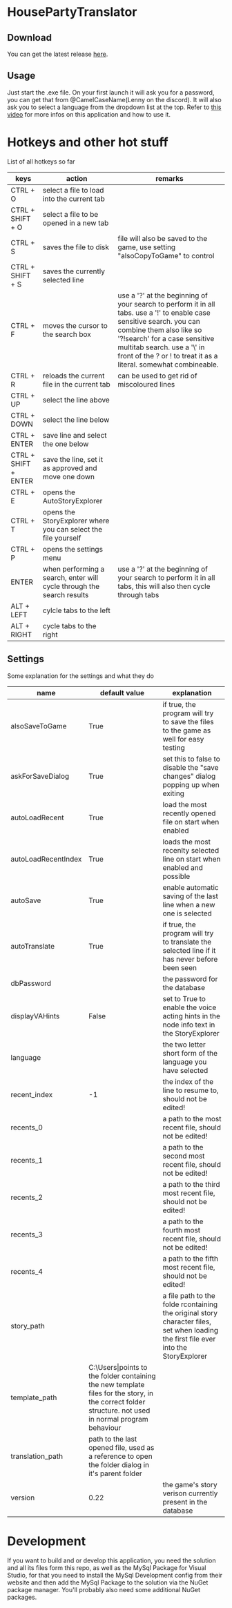 # HousePartyTranslator
## Download
You can get the latest release [here](https://github.com/CamelCaseName/HousePartyTranslator/releases/latest).

## Usage
Just start the .exe file. On your first launch it will ask you for a password, 
you can get that from @CamelCaseName(Lenny on the discord). 
It will also ask you to select a language from the dropdown list at the top. 
Refer to [this video](https://www.youtube.com/watch?v=Si3EU0niGX4) 
for more infos on this application and how to use it.

# Hotkeys and other hot stuff
List of all hotkeys so far

|keys|action|remarks|
|-----|-----|-----|
|CTRL + O|select a file to load into the current tab||
|CTRL + SHIFT + O|select a file to be opened in a new tab||
|CTRL + S|saves the file to disk|file will also be saved to the game, use setting "alsoCopyToGame" to control|
|CTRL + SHIFT + S|saves the currently selected line||
|CTRL + F|moves the cursor to the search box|use a '?' at the beginning of your search to perform it in all tabs. use a '!' to enable case sensitive search. you can combine them also like so '?!search' for a case sensitive multitab search. use a '\\' in front of the ? or ! to treat it as a literal. somewhat combineable.|
|CTRL + R|reloads the current file in the current tab|can be used to get rid of miscoloured lines|
|CTRL + UP|select the line above||
|CTRL + DOWN|select the line below||
|CTRL + ENTER|save line and select the one below||
|CTRL + SHIFT + ENTER|save the line, set it as approved and move one down||
|CTRL + E|opens the AutoStoryExplorer||
|CTRL + T|opens the StoryExplorer where you can select the file yourself||
|CTRL + P|opens the settings menu||
|ENTER|when performing a search, enter will cycle through the search results|use a '?' at the beginning of your search to perform it in all tabs, this will also then cycle through tabs|
|ALT + LEFT|cylcle tabs to the left||
|ALT + RIGHT|cycle tabs to the right||

## Settings
Some explanation for the settings and what they do

|name|default value|explanation|
|-----|-----|-----|
|alsoSaveToGame|True|if true, the program will try to save the files to the game as well for easy testing|
|askForSaveDialog|True|set this to false to disable the "save changes" dialog popping up when exiting|
|autoLoadRecent|True|load the most recently opened file on start when enabled|
|autoLoadRecentIndex|True|loads the most recenlty selected line on start when enabled and possible|
|autoSave|True|enable automatic saving of the last line when a new one is selected|
|autoTranslate|True|if true, the program will try to translate the selected line if it has never before been seen|
|dbPassword||the password for the database|
|displayVAHints|False|set to True to enable the voice acting hints in the node info text in the StoryExplorer|
|language||the two letter short form of the language you have selected|
|recent_index|-1|the index of the line to resume to, should not be edited!|
|recents_0||a path to the most recent file, should not be edited!|
|recents_1||a path to the second most recent file, should not be edited!|
|recents_2||a path to the third most recent file, should not be edited!|
|recents_3||a path to the fourth most recent file, should not be edited!|
|recents_4||a path to the fifth most recent file, should not be edited!|
|story_path||a file path to the folde rcontaining the original story character files, set when loading the first file ever into the StoryExplorer|
|template_path|C:\\Users\\|points to the folder containing the new template files for the story, in the correct folder structure. not used in normal program behaviour|
|translation_path|path to the last opened file, used as a reference to open the folder dialog in it's parent folder|
|version|0.22|the game's story verison currently present in the database|


# Development
If you want to build and or develop this application, 
you need the solution and all its files form this repo, 
as well as the MySql Package for Visual Studio, 
for that you need to install the MySql Development config 
from their website and then add the MySql Package to 
the solution via the NuGet package manager.
You'll probably also need some additional NuGet packages.
